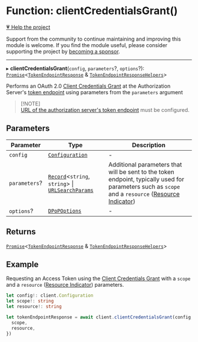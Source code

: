 # Function: clientCredentialsGrant()

[💗 Help the project](https://github.com/sponsors/panva)

Support from the community to continue maintaining and improving this module is welcome. If you find the module useful, please consider supporting the project by [becoming a sponsor](https://github.com/sponsors/panva).

***

▸ **clientCredentialsGrant**(`config`, `parameters`?, `options`?): [`Promise`](https://developer.mozilla.org/docs/Web/JavaScript/Reference/Global_Objects/Promise)\<[`TokenEndpointResponse`](../interfaces/TokenEndpointResponse.md) & [`TokenEndpointResponseHelpers`](../interfaces/TokenEndpointResponseHelpers.md)\>

Performs an OAuth 2.0 [Client Credentials Grant](https://datatracker.ietf.org/doc/html/rfc6749#section-4.4) at the Authorization
Server's [token endpoint](../interfaces/ServerMetadata.md#token_endpoint) using parameters
from the `parameters` argument

> [!NOTE]\
> [URL of the authorization server's token endpoint](../interfaces/ServerMetadata.md#token_endpoint)
> must be configured.

## Parameters

| Parameter | Type | Description |
| ------ | ------ | ------ |
| `config` | [`Configuration`](../classes/Configuration.md) | - |
| `parameters`? | [`Record`](https://www.typescriptlang.org/docs/handbook/utility-types.html#recordkeys-type)\<`string`, `string`\> \| [`URLSearchParams`](https://developer.mozilla.org/docs/Web/API/URLSearchParams) | Additional parameters that will be sent to the token endpoint, typically used for parameters such as `scope` and a `resource` ([Resource Indicator](https://www.rfc-editor.org/rfc/rfc8707)) |
| `options`? | [`DPoPOptions`](../interfaces/DPoPOptions.md) | - |

## Returns

[`Promise`](https://developer.mozilla.org/docs/Web/JavaScript/Reference/Global_Objects/Promise)\<[`TokenEndpointResponse`](../interfaces/TokenEndpointResponse.md) & [`TokenEndpointResponseHelpers`](../interfaces/TokenEndpointResponseHelpers.md)\>

## Example

Requesting an Access Token using the [Client Credentials Grant](https://datatracker.ietf.org/doc/html/rfc6749#section-4.4) with
a `scope` and a `resource` ([Resource Indicator](https://www.rfc-editor.org/rfc/rfc8707))
parameters.

```ts
let config!: client.Configuration
let scope!: string
let resource!: string

let tokenEndpointResponse = await client.clientCredentialsGrant(config, {
  scope,
  resource,
})
```

